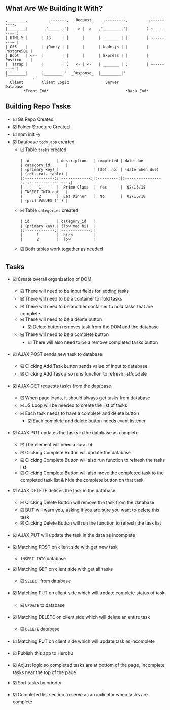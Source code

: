 ## What Are We Building It With?
```                          
,________,         .-------,  _Request_    .---------,         .----------.
|________|       ,'_____ ,'|   -> | ->   ,'________,'|        ( ~--------~ )
| HTML 5 |      | JS     | |      |      | _______ | |        | ~--------~ |
| CSS    |      | jQuery | |      |      | Node.js | |        | PostgreSQL |
| Boot   | <--  |        | |      |      | Express | |        | Postico    |        
|  strap |      |        | ;   <- | <-   | _______ | ;        | ~--------~ |
|________|      |________|'  _Response_  |_________|'         `.__________.'
  Client        Client Logic                Server               Database
        *Front End*                                  *Back End*              
```

## Building Repo Tasks
- :ballot_box_with_check: Git Repo Created
- :ballot_box_with_check: Folder Structure Created
- :ballot_box_with_check: npm init -y
- :ballot_box_with_check: Database `todo_app` created
  - :ballot_box_with_check: Table `tasks` created
    ```
    | id            | description   | completed | date due          | category_id       |
    | (primary key) |               | (def. no) | (date when due)   | (ref. cat. table) |
    |:-------------:|:-------------:|:---------:|:-----------------:|:-----------------:|
    |       1       |  Prime Class  |  Yes      |  02/15/18         | INSERT INTO cat   |
    |       2       |  Eat Dinner   |  No       |  02/15/18         | (pri) VALUES ('') |
    ```
  - :ballot_box_with_check: Table `categories` created
    ```
    | id            | category_id   |
    | (primary key) | (low med hi)  |
    |:-------------:|:-------------:|
    |      1        |  high         |
    |      2        |  low          |
    ```
  - :ballot_box_with_check: Both tables work together as needed

## Tasks
- :ballot_box_with_check: Create overall organization of DOM
  - :ballot_box_with_check: There will need to be input fields for adding tasks
  - :ballot_box_with_check: There will need to be a container to hold tasks
  - :ballot_box_with_check: There will need to be another container to hold tasks that are complete
  - :ballot_box_with_check: There will need to be a delete button
    - :ballot_box_with_check: Delete button removes task from the DOM and the database
  - :ballot_box_with_check: There will need to be a complete button 
    - :ballot_box_with_check: There will also need to be a remove completed tasks button

- :ballot_box_with_check: AJAX POST sends new task to database
  - :ballot_box_with_check: Clicking Add Task button sends value of input to database
  - :ballot_box_with_check: Clicking Add Task also runs function to refresh list/update
- :ballot_box_with_check: AJAX GET requests tasks from the database
  - :ballot_box_with_check: When page loads, it should always get tasks from database
  - :ballot_box_with_check: JS Loop will be needed to create the list of tasks
  - :ballot_box_with_check: Each task needs to have a complete and delete button
    - :ballot_box_with_check: Each complete and delete button needs event listener
- :ballot_box_with_check: AJAX PUT updates the tasks in the database as complete
  - :ballot_box_with_check: The element will need a `data-id`
  - :ballot_box_with_check: Clicking Complete Button will update the database
  - :ballot_box_with_check: Clicking Complete Button will also run function to refresh the tasks list
  - :ballot_box_with_check: Clicking Complete Button will also move the completed task to the completed task list & hide the complete button on that task
- :ballot_box_with_check: AJAX DELETE deletes the task in the database
  - :ballot_box_with_check: Clicking Delete Button will remove the task from the database
  - :ballot_box_with_check: BUT will warn you, asking if you are sure you want to delete this task
  - :ballot_box_with_check: Clicking Delete Button will run the function to refresh the task list
- :ballot_box_with_check: AJAX PUT will update the task in the data as incomplete

- :ballot_box_with_check: Matching POST on client side with get new task
  - `INSERT INTO` database
- :ballot_box_with_check: Matching GET on client side with get all tasks
  - :ballot_box_with_check: `SELECT` from database
- :ballot_box_with_check: Matching PUT on client side which will update complete status of task
  - :ballot_box_with_check: `UPDATE` to database
- :ballot_box_with_check: Matching DELETE on client side which will delete an entire task
  - :ballot_box_with_check: `DELETE` database
- :ballot_box_with_check: Matching PUT on client side which will update task as incomplete

- :ballot_box_with_check: Publish this app to Heroku
- :ballot_box_with_check: Adjust logic so completed tasks are at bottom of the page, incomplete tasks near the top of the page
- :ballot_box_with_check: Sort tasks by priority
- :ballot_box_with_check: Completed list section to serve as an indicator when tasks are complete
